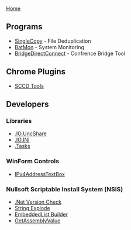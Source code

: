 [Home](https://vshed.us)

## Programs
 * [SingleCopy](https://vshed.us/SingleCopy) - File Deduplication
 * [BatMon](https://vshed.us/BatMon) - System Monitoring
 * [BridgeDirectConnect](https://vshed.us/BridgeDirectConnect) - Confrence Bridge Tool

## Chrome Plugins
 * [SCCD Tools](https://vshed.us/SCCD-Tools)

## Developers

### Libraries
 * [.IO.UncShare](https://vshed.us/vshed.IO.UncShare)
 * [.IO.INI](https://vshed.us/INI_File_Tools)
 * [.Tasks](https://vshed.us/vshed.Tasks)

### WinForm Controls
 * [IPv4AddressTextBox](https://github.com/iwih/IPv4AddressTextBox)

### Nullsoft Scriptable Install System (NSIS)
 * [.Net Version Check](https://vshed.us/NSIS_DotNetVersion)
 * [String Explode](https://vshed.us/NSIS_strExplode)
 * [EmbeddedList Builder](https://vshed.us/BuildEventTools)
 * [GetAssemblyValue](https://vshed.us/BuildEventTools)
